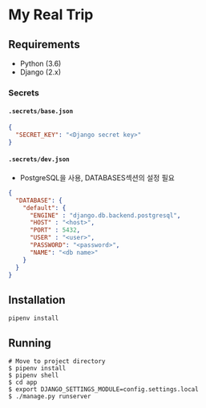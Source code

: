 # My Real Trip

## Requirements

- Python (3.6)
- Django (2.x)

### Secrets

#### `.secrets/base.json`

```json
{
  "SECRET_KEY": "<Django secret key>"
}
```

#### `.secrets/dev.json`

- PostgreSQL을 사용, DATABASES섹션의 설정 필요

```json
{
  "DATABASE": {
    "default": {
      "ENGINE" : "django.db.backend.postgresql",
      "HOST" : "<host>",
      "PORT" : 5432,
      "USER" : "<user>",
      "PASSWORD": "<password>",
      "NAME": "<db name>"
    }
  }
}
```

## Installation

```
pipenv install
```

## Running
```
# Move to project directory
$ pipenv install
$ pipenv shell
$ cd app
$ export DJANGO_SETTINGS_MODULE=config.settings.local
$ ./manage.py runserver
```